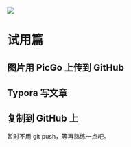 ![](https://cdn.jsdelivr.net/gh/Zheng-Shilin/shilin-blog/images/horses-3921499_1920.jpg)

# 试用篇



## 图片用 PicGo 上传到 GitHub

## Typora 写文章

## 复制到 GitHub 上

暂时不用 git push，等再熟练一点吧。
